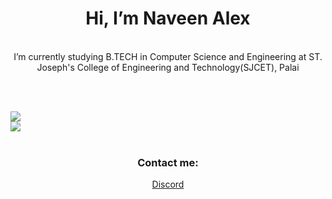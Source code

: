 <h1 align="center">Hi, I’m Naveen Alex</h1>

<br>
<div align="center">
I’m currently studying B.TECH in Computer Science and Engineering at ST. Joseph's College of Engineering and Technology(SJCET), Palai
</div>

<br><br>


<img src="http://github-profile-summary-cards.vercel.app/api/cards/stats?username=Naveen-005&theme=radical">
<br>

<img src="http://github-profile-summary-cards.vercel.app/api/cards/profile-details?username=Naveen-005&theme=radical">
<br><br>
<div align="center">
<h3>Contact me:</h3>
<a href="https://discordapp.com/users/731062528121110590/">Discord</a>
  
</div>
